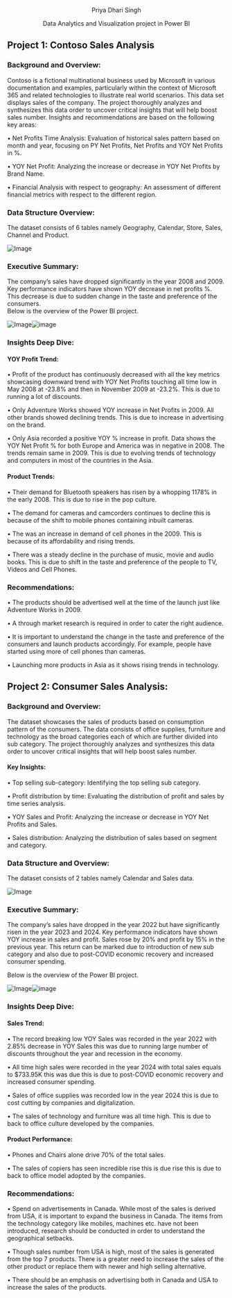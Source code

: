 <p align="center">
  Priya Dhari Singh
  </p>
  <p align="center">
  Data Analytics and Visualization project in Power BI
  </p>




## Project 1: Contoso Sales Analysis

### Background and Overview:
Contoso is a fictional multinational business used by Microsoft in various documentation and examples, particularly within the context of Microsoft 365 and related technologies to illustrate real world scenarios.
This data set displays sales of the company. The project thoroughly analyzes and synthesizes this data order to uncover critical insights that will help boost sales number.
Insights and recommendations are based on the following key areas:

•	Net Profits Time Analysis: Evaluation of historical sales pattern based on month and year, focusing on PY Net Profits, Net Profits and YOY Net Profits in %.

•	YOY Net Profit: Analyzing the increase or decrease in YOY Net Profits by Brand Name.

•	Financial Analysis with respect to geography: An assessment of different financial metrics with respect to the different region.

### Data Structure Overview:
The dataset consists of 6 tables namely Geography, Calendar, Store, Sales, Channel and Product.

![Image](https://github.com/user-attachments/assets/2fd0774a-d7f6-47c1-9bda-1afb5d36d098)

### Executive Summary:
The company’s sales have dropped significantly in the year 2008 and 2009. Key performance indicators have shown YOY decrease in net profits %. This decrease is due to sudden change in the taste and preference of the consumers.  
Below is the overview of the Power BI project.

![Image](https://github.com/user-attachments/assets/3d02ed85-a2b7-4247-bcd2-a0f37f6e8fdb)![image](https://github.com/user-attachments/assets/64c5466d-688a-4925-9e44-9e8ac72e425f)


### Insights Deep Dive:
#### YOY Profit Trend:
•	Profit of the product has continuously decreased with all the key metrics showcasing downward trend with YOY Net Profits touching all time low in May 2008 at -23.8% and then in November 2009 at -23.2%. This is due to running a lot of discounts.

•	Only Adventure Works showed YOY increase in Net Profits in 2009. All other brands showed declining trends. This is due to increase in advertising on the brand.

•	Only Asia recorded a positive YOY % increase in profit. Data shows the YOY Net Profit % for both Europe and America was in negative in 2008. The trends remain same in 2009. This is due to evolving trends of technology and computers in most of the countries in the Asia.

#### Product Trends: 
•	Their demand for Bluetooth speakers has risen by a whopping 1178% in the early 2008. This is due to rise in the pop culture.

•	The demand for cameras and camcorders continues to decline this is because of the shift to mobile phones containing inbuilt cameras.

•	The was an increase in demand of cell phones in the 2009. This is because of its affordability and rising trends.

•	There was a steady decline in the purchase of music, movie and audio books. This is due to shift in the taste and preference of the people to TV, Videos and Cell Phones.

### Recommendations:
•	The products should be advertised well at the time of the launch just like Adventure Works in 2009.

•	A through market research is required in order to cater the right audience.

•	It is important to understand the change in the taste and preference of the consumers and launch products accordingly. For example, people have started using more of cell phones than cameras.

•	Launching more products in Asia as it shows rising trends in technology.



## Project 2: Consumer Sales Analysis:

### Background and Overview:
The dataset showcases the sales of products based on consumption pattern of the consumers. The data consists of office supplies, furniture and technology as the broad categories each of which are further divided into sub category. The project thoroughly analyzes and synthesizes this data order to uncover critical insights that will help boost sales number.
#### Key Insights:
•	Top selling sub-category:  Identifying the top selling sub category.

•	Profit distribution by time: Evaluating the distribution of profit and sales by time series analysis.

•	YOY Sales and Profit: Analyzing the increase or decrease in YOY Net Profits and Sales.

•	Sales distribution: Analyzing the distribution of sales based on segment and category.


### Data Structure and Overview:
The dataset consists of 2 tables namely Calendar and Sales data.

![Image](https://github.com/user-attachments/assets/c4cd8649-8531-41aa-83fb-3baab85f87e5)


### Executive Summary:
The company’s sales have dropped in the year 2022 but have significantly risen in the year 2023 and 2024. Key performance indicators have shown YOY increase in sales and profit. Sales rose by 20% and profit by 15% in the previous year. This return can be marked due to introduction of new sub category and also due to post-COVID economic recovery and increased consumer spending.

Below is the overview of the Power BI project.

![Image](https://github.com/user-attachments/assets/66c1c331-3150-4e70-8aa1-9686b4375aa2)![image](https://github.com/user-attachments/assets/ae749e9b-2c30-4866-b1e5-c954c3838d2d)


### Insights Deep Dive:
#### Sales Trend:
•	The record breaking low YOY Sales was recorded in the year 2022 with 2.85% decrease in YOY Sales this was due to running large number of discounts throughout the year and recession in the economy.

•	All time high sales were recorded in the year 2024 with total sales equals to $733.95K this was due this is due to post-COVID economic recovery and increased consumer spending.

•	Sales of office supplies was recorded low in the year 2024 this is due to cost cutting by companies and digitalization.

•	The sales of technology and furniture was all time high. This is due to back to office culture developed by the companies.

#### Product Performance:
•	Phones and Chairs alone drive 70% of the total sales.  

•	The sales of copiers has seen incredible rise this is due rise this is due to back to office model adopted by the companies.
### Recommendations:
•	Spend on advertisements in Canada. While most of the sales is derived from USA, it is important to expand the business in Canada. The items from the technology category like mobiles, machines etc. have not been introduced, research should be conducted in order to understand the geographical setbacks. 

•	Though sales number from USA is high, most of the sales is generated from the top 7 products. There is a greater need to increase the sales of the other product or replace them with newer and high selling alternative. 

•	There should be an emphasis on advertising both in Canada and USA to increase the sales of the products.
